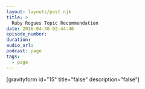 ```yaml
---
layout: layouts/post.njk
title: >
  Ruby Rogues Topic Recommendation
date: 2016-04-30 02:44:46
episode_number:
duration:
audio_url:
podcast: page
tags:
  - page
---
```


[gravityform id="15" title="false" description="false"]
